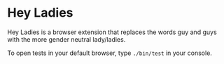 # Hey Ladies

Hey Ladies is a browser extension that replaces the words guy and guys with the more gender neutral lady/ladies.

To open tests in your default browser, type `./bin/test` in your console.
